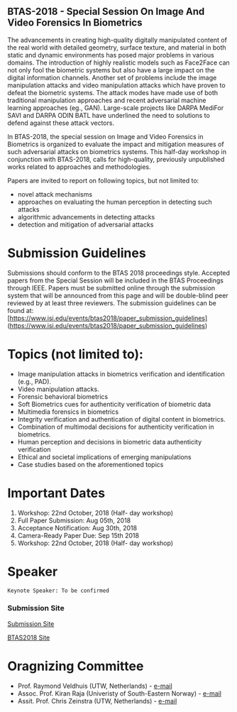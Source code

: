 
## BTAS-2018 - Special Session On Image And Video Forensics In Biometrics

The advancements in creating high-quality digitally manipulated content of the real world with detailed geometry, surface texture, and material in both static and dynamic environments has posed major problems in various domains. The introduction of highly realistic models such as Face2Face can not only fool the biometric systems but also have a large impact on the digital information channels. Another set of problems include the image manipulation attacks and video manipulation attacks which have proven to defeat the biometric systems.  The attack modes have made use of both traditional manipulation approaches and recent adversarial machine learning approaches (eg., GAN). Large-scale projects like DARPA MediFor SAVI and DARPA ODIN BATL have underlined the need to solutions to defend against these attack vectors.

In BTAS-2018, the special session on Image and Video Forensics in Biometrics is organized to evaluate the impact and mitigation measures of such adversarial attacks on biometrics systems. This half-day workshop in conjunction with BTAS-2018, calls for high-quality, previously unpublished works related to approaches and methodologies.

Papers are invited to report on following topics, but not limited to:
*	novel attack mechanisms
*	approaches on evaluating the human perception in detecting such attacks
*	algorithmic advancements in detecting attacks
*	detection and mitigation of adversarial attacks


# Submission Guidelines

Submissions should conform to the BTAS 2018 proceedings style. Accepted papers from the Special Session will be included in the BTAS Proceedings through IEEE. Papers must be submitted online through the submission system that will be announced from this page and will be double-blind peer reviewed by at least three reviewers. The submission guidelines can be found at: [https://www.isi.edu/events/btas2018/paper_submission_guidelines] (https://www.isi.edu/events/btas2018/paper_submission_guidelines)

# Topics (not limited to):

*	Image manipulation attacks in biometrics verification and identification (e.g., PAD).
*	Video manipulation attacks.
*	Forensic behavioral biometrics
*	Soft Biometrics cues for authenticity verification of biometric data
*	Multimedia forensics in biometrics
*	Integrity verification and authentication of digital content in biometrics.
*	Combination of multimodal decisions for authenticity verification in biometrics.
*	Human perception and decisions in biometric data authenticity verification
*	Ethical and societal implications of emerging manipulations
*	Case studies based on the aforementioned topics


# Important Dates

1. Workshop: 22nd October, 2018 (Half- day workshop)
2. Full Paper Submission: Aug 05th, 2018
3. Acceptance Notification: Aug 30th, 2018
4. Camera-Ready Paper Due: Sep 15th 2018
5. Workshop: 22nd October, 2018 (Half- day workshop)


# Speaker
```
Keynote Speaker: To be confirmed 
```

### Submission Site
[Submission Site](https://cmt3.research.microsoft.com/)

[BTAS2018 Site](https://www.isi.edu/events/btas2018/home)

# Oragnizing Committee

* Prof. Raymond Veldhuis (UTW, Netherlands) - [e-mail](r.n.j.veldhuis@utwente.nl)
* Assoc. Prof. Kiran Raja (Univeristy of South-Eastern Norway) - [e-mail](kiran.raja@usn.no)
* Assit. Prof. Chris Zeinstra (UTW, Netherlands) - [e-mail](c.g.zeinstra@utwente.nl)
